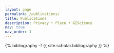 ```yaml
---
layout: page
permalink: /publications/
title: Publications
description: Privacy • Place • GIScience
nav: true
nav_order: 1
---
```

<!-- _pages/publications.md -->
<div class="publications">

{% bibliography -f {{ site.scholar.bibliography }} %}

</div>
